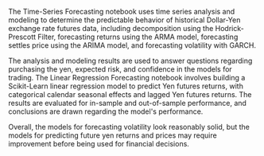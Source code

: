  The Time-Series Forecasting notebook uses time series analysis and modeling to determine the predictable behavior of historical Dollar-Yen exchange rate futures data, including decomposition using the Hodrick-Prescott Filter, forecasting returns using the ARMA model, forecasting settles price using the ARIMA model, and forecasting volatility with GARCH.
 
 The analysis and modeling results are used to answer questions regarding purchasing the yen, expected risk, and confidence in the models for trading. The Linear Regression Forecasting notebook involves building a Scikit-Learn linear regression model to predict Yen futures returns, with categorical calendar seasonal effects and lagged Yen futures returns. The results are evaluated for in-sample and out-of-sample performance, and conclusions are drawn regarding the model's performance.
 
 Overall, the models for forecasting volatility look reasonably solid, but the models for predicting future yen returns and prices may require improvement before being used for financial decisions.
